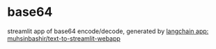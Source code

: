 # base64
streamlit app of base64 encode/decode, generated by [langchain app: muhsinbashir/text-to-streamlit-webapp](https://smith.langchain.com/hub/muhsinbashir/text-to-streamlit-webapp/playground)
